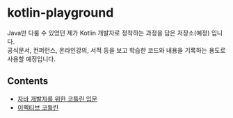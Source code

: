 # kotlin-playground

Java만 다룰 수 있었던 제가 Kotlin 개발자로 정착하는 과정을 담은 저장소(예정) 입니다.  
공식문서, 컨퍼런스, 온라인강의, 서적 등을 보고 학습한 코드와 내용을 기록하는 용도로 사용할 예정입니다.

## Contents

- [자바 개발자를 위한 코틀린 입문](https://github.com/JinseongHwang/kotlin-playground/tree/main/java-to-kotlin)
- [이펙티브 코틀린](https://github.com/JinseongHwang/kotlin-playground/tree/main/effective-kotlin)
